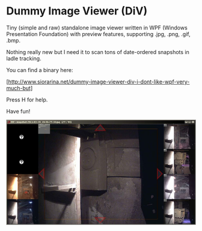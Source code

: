 Dummy Image Viewer (DiV)
===

Tiny (simple and raw) standalone image viewer written in WPF (Windows Presentation Foundation)
with preview features, supporting .jpg, .png, .gif, .bmp.

Nothing really new but I need it to scan tons of date-ordered snapshots in ladle tracking.

You can find a binary here: 

[http://www.siorarina.net/dummy-image-viewer-div-i-dont-like-wpf-very-much-but]

Press H for help.

Have fun!

![Screenshot](https://github.com/federicozanco/DiV/blob/master/misc/snapshot.jpg)
